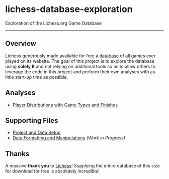 # lichess-database-exploration
Exploration of the Lichess.org Game Database 

***

## Overview
Lichess generously made available for free a [database](https://database.lichess.org/) of all games ever played on its website.  The goal of this project is to explore the database using **solely R** and not relying on additional tools so as to allow others to leverage the code in this project and perform their own analyses with as little start-up time as possible.

## Analyses

* [Player Distributions with Game Types and Finishes](https://cdn.rawgit.com/chris-w-r/lichess-database-exploration/master/Player%20Distributions%20with%20Game%20Types%20and%20Finishes.nb.html)

## Supporting Files

* [Project and Data Setup](https://cdn.rawgit.com/chris-w-r/lichess-database-exploration/master/Project%20and%20Data%20Setup.nb.html)
* [Data Formatting and Manipulations](https://cdn.rawgit.com/chris-w-r/lichess-database-exploration/master/Data%20Formatting%20and%20Manipulations.nb.html) *(Work in Progress)*

## Thanks
A massive **thank you** to [Lichess](https://lichess.org/)!  Supplying the entire database of this size for download for free is absolutely incredible!